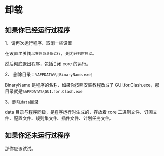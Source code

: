 # 卸载

## 如果你已经运行过程序

1、请再次运行程序、取消一些设置

在设置里关闭`以管理员身份运行`，关闭`开机时启动`。

然后彻底退出程序，包括关闭 core 的运行。

2、 删除目录：`%APPDATA%\[BinaryName.exe]`

BinaryName 是程序的名称，如果你按照安装教程改成了 GUI.for.Clash.exe，那目录就是`%APPDATA%\GUI.for.Clash.exe`

3、删除`data`目录

data 目录与程序同级，是程序运行时生成的，存放着 core 二进制文件、订阅文件、配置文件、规则集文件、插件文件、计划任务文件。

## 如果你还未运行过程序

那你应该试试。
